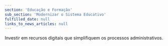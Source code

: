 ```yaml
---
section: 'Educação e Formação'
sub_section: 'Modernizar o Sistema Educativo'
fulfilled_date: null
links_to_news_articles: null
---
```


Investir em recursos digitais que simplifiquem os processos administrativos.